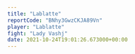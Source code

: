```yaml
---
title: "Lablatte"
reportCode: "BNhy3GwzCKJA89Vn"
player: "Lablatte"
fight: "Lady Vashj"
date: 2021-10-24T19:01:26.673000+00:00
---
```

